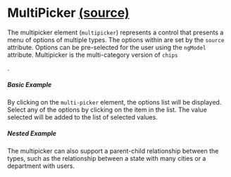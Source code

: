 MultiPicker [(source)](https://github.com/bullhorn/novo-elements/blob/master/projects/novo-elements/src/elements/multi-picker)
=======================================================================================================

The multipicker element (`multipicker`) represents a control that presents a menu of options of multiple types. The options within are set by the `source` attribute. Options can be pre\-selected for the user using the `ngModel` attribute. Multipicker is the multi\-category version of `chips`

.  

##### Basic Example

By clicking on the `multi-picker` element, the options list will be displayed. Select any of the options by clicking on the item in the list. The value selected will be added to the list of selected values.

<code-example example="basic-multi-picker"></code-example>

##### Nested Example

The multipicker can also support a parent\-child relationship between the types, such as the relationship between a state with many cities or a department with users.

<code-example example="nested-multi-picker"></code-example>
